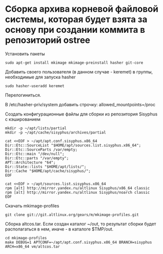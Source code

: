 #  Сборка архива корневой файловой системы, которая будет взята за основу при создании коммита в репозиторий ostree

Установить пакеты
```
sudo apt-get install mkimage mkimage-preinstall hasher git-core
```

Добавить своего пользователя (в данном случае - keremet) в группы, необходимые для запуска hasher
```
sudo hasher-useradd keremet
```

Перелогиниться.

В /etc/hasher-priv/system добавить строчку: allowed_mountpoints=/proc

Создать конфигурационные файлы для сборки из репозитория Sisyphus с кэшированием
```
mkdir -p ~/apt/lists/partial
mkdir -p ~/apt/cache/sisyphus/archives/partial

cat <<EOF > ~/apt/apt.conf.sisyphus.x86_64
Dir::Etc::SourceList "$HOME/apt/sources.list.sisyphus.x86_64";
Dir::Etc::SourceParts /var/empty;
Dir::Etc::main "/dev/null";
Dir::Etc::parts "/var/empty";
APT::Architecture "64";
Dir::State::lists "$HOME/apt/lists/";
Dir::Cache "$HOME/apt/cache/sisyphus/";
EOF

cat <<EOF > ~/apt/sources.list.sisyphus.x86_64
rpm [alt] http://mirror.yandex.ru/altlinux Sisyphus/x86_64 classic
rpm [alt] http://mirror.yandex.ru/altlinux Sisyphus/noarch classic
EOF
```

Скачать mkimage-profiles
```
git clone git://git.altlinux.org/gears/m/mkimage-profiles.git
```

Сборка altcos.tar. Если создан каталог ~/out, то результат сборки будет располагаться в нем, иначе - в каталоге $TMP/out.
```
cd mkimage-profiles
make DEBUG=1 APTCONF=~/apt/apt.conf.sisyphus.x86_64 BRANCH=sisyphus ARCH=x86_64 vm/altcos.tar
```
